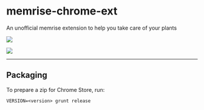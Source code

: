 memrise-chrome-ext
==================

An unofficial memrise extension to help you take care of your plants

![](http://raneksi.github.io/memrise-chrome-ext/memrise-button.png)

![](http://raneksi.github.io/memrise-chrome-ext/options.png)

---

## Packaging

To prepare a zip for Chrome Store, run:

	VERSION=<version> grunt release
